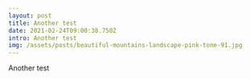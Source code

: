 ```yaml
---
layout: post
title: Another test
date: 2021-02-24T09:00:38.750Z
intro: Another test
img: /assets/posts/beautiful-mountains-landscape-pink-tone-91.jpg
---
```

Another test